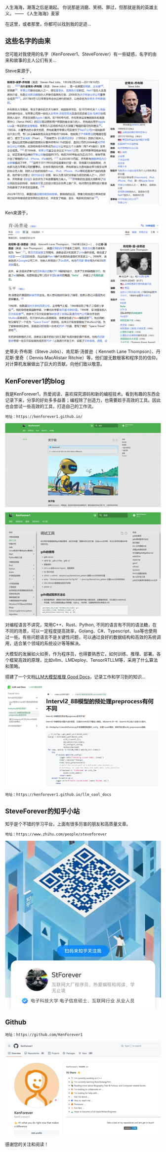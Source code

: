 
人生海海，潮落之后是潮起。
你说那是消磨、笑柄、罪过，但那就是我的英雄主义。
—— 《人生海海》麦家

在这里，或者那里，你都可以找到我的足迹...

## 这些名字的由来

您可能对我使用的名字（KenForever1、SteveForever）有一些疑惑，名字的由来和故事的主人公们有关...

Steve来源于，

![](https://raw.githubusercontent.com/KenForever1/CDN/main/Steve.png)

Ken来源于，

![](https://raw.githubusercontent.com/KenForever1/CDN/main/ken.png)

史蒂夫·乔布斯（Steve Jobs）、肯尼斯·汤普逊（
Kenneth Lane Thompson）、丹尼斯·里奇（
Dennis MacAlistair Ritchie）等，他们是无数极客和程序员的信仰，对计算机发展做出了巨大的贡献，向他们致以敬意。


## KenForever1的blog

我是KenForever1，热爱阅读、喜欢探究源码和新的编程技术。看到有趣的东西会记录下来，分享的好处多多益善；编程除了创造力，也需要趁手高效的工具。因此也会尝试一些高效的工具，打造自己的工作流。

```
地址：https://kenforever1.github.io/
```

![](https://raw.githubusercontent.com/KenForever1/CDN/main/blog1.png)

![](https://raw.githubusercontent.com/KenForever1/CDN/main/blog2.png)

对编程语言不讲究，常用C++、Rust、Python, 不同的语言有不同的语法糖，在不同的场景，可以一定程度提高效率，Golang、C#、Typescript、lua等也使用过一些。有些问题语言不是关键性问题，可以通过良好的数据结构和高效的系统调用，适合某个领域的系统设计等等解决。

大模型的发展如火如荼，作为程序员，也得要熟悉它，如何训练、推理、部署。各个框架高效的原理，比如vllm、LMDeploy、TensorRTLLM等，采用了什么算法和策略。

搭建了一个文档[LLM大模型推理 Good Docs](https://kenforever1.github.io/llm_cool_docs/docs/intro/)，记录工作和学习到的知识...

![](https://raw.githubusercontent.com/KenForever1/CDN/main/blog3.png)

```
地址：https://kenforever1.github.io/llm_cool_docs
```

## SteveForever的知乎小站

知乎是个不错的学习平台，上面有很多厉害的朋友和高质量文章。

```
地址：https://www.zhihu.com/people/steveforever
```

![](https://raw.githubusercontent.com/KenForever1/CDN/main/zhihu.png)

## Github

```
地址：https://github.com/KenForever1
```

![](https://raw.githubusercontent.com/KenForever1/CDN/main/github.png)


感谢您的关注和阅读！